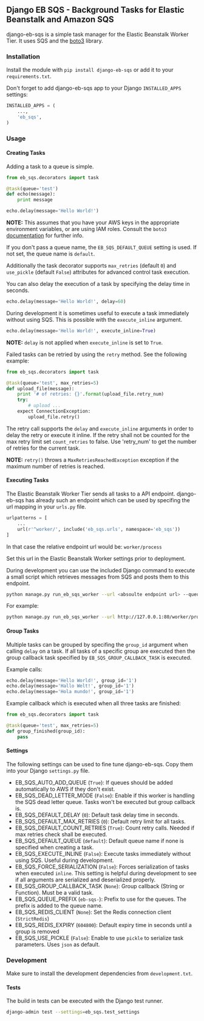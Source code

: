 ## Django EB SQS - Background Tasks for Elastic Beanstalk and Amazon SQS

django-eb-sqs is a simple task manager for the Elastic Beanstalk Worker Tier. It uses SQS and the [boto3](https://github.com/boto/boto3) library.

### Installation

Install the module with `pip install django-eb-sqs` or add it to your `requirements.txt`.

Don't forget to add django-eb-sqs app to your Django `INSTALLED_APPS` settings:
```python
INSTALLED_APPS = (
    ...,
    'eb_sqs',
)
```

### Usage

#### Creating Tasks

Adding a task to a queue is simple.

```python
from eb_sqs.decorators import task

@task(queue='test')
def echo(message):
    print message

echo.delay(message='Hello World!')
```
**NOTE:** This assumes that you have your AWS keys in the appropriate environment variables, or are using IAM roles. Consult the `boto3` [documentation](https://boto3.readthedocs.org/en/latest/) for further info.

If you don't pass a queue name, the `EB_SQS_DEFAULT_QUEUE` setting is used. If not set, the queue name is `default`.

Additionally the task decorator supports `max_retries` (default `0`) and `use_pickle` (default `False`) attributes for advanced control task execution.

You can also delay the execution of a task by specifying the delay time in seconds.

```python
echo.delay(message='Hello World!', delay=60)
```

During development it is sometimes useful to execute a task immediately without using SQS. This is possible with the `execute_inline` argument.

```python
echo.delay(message='Hello World!', execute_inline=True)
```

**NOTE:** `delay` is not applied when `execute_inline` is set to `True`.

Failed tasks can be retried by using the `retry` method. See the following example:

```python
from eb_sqs.decorators import task

@task(queue='test', max_retries=5)
def upload_file(message):
    print '# of retries: {}'.format(upload_file.retry_num)
    try:
        # upload ...
    expect ConnectionException:
        upload_file.retry()
```

The retry call supports the `delay` and `execute_inline` arguments in order to delay the retry or execute it inline. If the retry shall not be counted for the max retry limit set `count_retries` to false. Use 'retry_num' to get the number of retries for the current task.

**NOTE:** `retry()` throws a `MaxRetriesReachedException` exception if the maximum number of retries is reached.

#### Executing Tasks

The Elastic Beanstalk Worker Tier sends all tasks to a API endpoint. django-eb-sqs has already such an endpoint which can be used by specifing the url mapping in your `urls.py` file.

```python
urlpatterns = [
    ...
    url(r'^worker/', include('eb_sqs.urls', namespace='eb_sqs'))
]
```

In that case the relative endpoint url would be: `worker/process`

Set this url in the Elastic Beanstalk Worker settings prior to deployment.

During development you can use the included Django command to execute a small script which retrieves messages from SQS and posts them to this endpoint.

```bash
python manage.py run_eb_sqs_worker --url <absoulte endpoint url> --queue <queue-name>
```

For example:

```bash
python manage.py run_eb_sqs_worker --url http://127.0.0.1:80/worker/process --queue default
```


#### Group Tasks
Multiple tasks can be grouped by specifing the `group_id` argument when calling `delay` on a task.
If all tasks of a specific group are executed then the group callback task specified by `EB_SQS_GROUP_CALLBACK_TASK` is executed.

Example calls:
```python
echo.delay(message='Hello World!', group_id='1')
echo.delay(message='Hallo Welt!', group_id='1')
echo.delay(message='Hola mundo!', group_id='1')
```

Example callback which is executed when all three tasks are finished:
```python
from eb_sqs.decorators import task

@task(queue='test', max_retries=5)
def group_finished(group_id):
    pass
```

#### Settings

The following settings can be used to fine tune django-eb-sqs. Copy them into your Django `settings.py` file.

- EB_SQS_AUTO_ADD_QUEUE (`True`): If queues should be added automatically to AWS if they don't exist.
- EB_SQS_DEAD_LETTER_MODE (`False`): Enable if this worker is handling the SQS dead letter queue. Tasks won't be executed but group callback is.
- EB_SQS_DEFAULT_DELAY (`0`): Default task delay time in seconds.
- EB_SQS_DEFAULT_MAX_RETRIES (`0`): Default retry limit for all tasks.
- EB_SQS_DEFAULT_COUNT_RETRIES (`True`): Count retry calls. Needed if max retries check shall be executed.
- EB_SQS_DEFAULT_QUEUE (`default`): Default queue name if none is specified when creating a task.
- EB_SQS_EXECUTE_INLINE (`False`): Execute tasks immediately without using SQS. Useful during development.
- EB_SQS_FORCE_SERIALIZATION (`False`): Forces serialization of tasks when executed `inline`. This setting is helpful during development to see if all arguments are serialized and deserialized properly.
- EB_SQS_GROUP_CALLBACK_TASK (`None`): Group callback (String or Function). Must be a valid task.
- EB_SQS_QUEUE_PREFIX (`eb-sqs-`): Prefix to use for the queues. The prefix is added to the queue name.
- EB_SQS_REDIS_CLIENT (`None`): Set the Redis connection client (`StrictRedis`)
- EB_SQS_REDIS_EXPIRY (`604800`): Default expiry time in seconds until a group is removed
- EB_SQS_USE_PICKLE (`False`): Enable to use `pickle` to serialize task parameters. Uses `json` as default.


### Development

Make sure to install the development dependencies from `development.txt`.

#### Tests

The build in tests can be executed with the Django test runner.

```bash
django-admin test --settings=eb_sqs.test_settings
```
